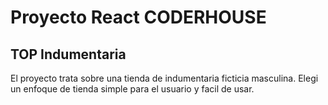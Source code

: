 # Proyecto React CODERHOUSE

## TOP Indumentaria

El proyecto trata sobre una tienda de indumentaria ficticia masculina.
Elegi un enfoque de tienda simple para el usuario y facil de usar.
 
